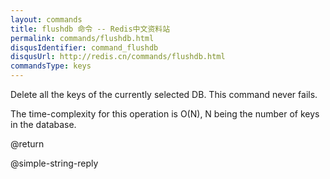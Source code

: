 ```yaml
---
layout: commands
title: flushdb 命令 -- Redis中文资料站
permalink: commands/flushdb.html
disqusIdentifier: command_flushdb
disqusUrl: http://redis.cn/commands/flushdb.html
commandsType: keys
---
```


Delete all the keys of the currently selected DB.
This command never fails.

The time-complexity for this operation is O(N), N being the number of
keys in the database.

@return

@simple-string-reply
